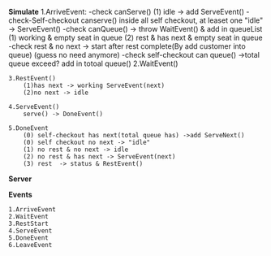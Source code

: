 **Simulate**
    1.ArriveEvent:
        -check canServe() 
            (1) idle -> add ServeEvent()
        -check-Self-checkout canserve()
            inside all self checkout, at leaset one "idle" -> ServeEvent()
        -check canQueue() -> throw WaitEvent() & add in queueList
            (1) working & empty seat in queue
            (2) rest & has next & empty seat in queue
        -check rest & no next -> start after rest complete(By add customer into queue) (guess no need anymore)
        -check self-checkout can queue() ->total queue exceed?
            add in totoal queue()
    2.WaitEvent()

    3.RestEvent()
        (1)has next -> working ServeEvent(next)
        (2)no next -> idle

    4.ServeEvent()
        serve() -> DoneEvent()
    
    5.DoneEvent
        (0) self-checkout has next(total queue has) ->add ServeNext()
        (0) self checkout no next -> "idle"
        (1) no rest & no next -> idle
        (2) no rest & has next -> ServeEvent(next)
        (3) rest  -> status & RestEvent()



**Server**


**Events**

    1.ArriveEvent
    2.WaitEvent
    3.RestStart
    4.ServeEvent
    5.DoneEvent
    6.LeaveEvent
